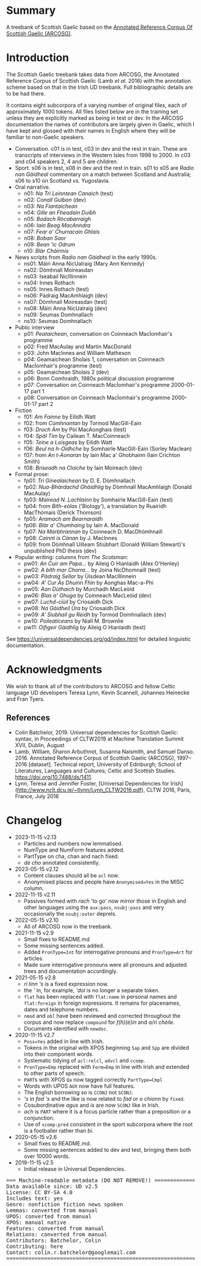 # Summary

A treebank of Scottish Gaelic based on the
[Annotated Reference Corpus Of Scottish Gaelic (ARCOSG)](https://github.com/Gaelic-Algorithmic-Research-Group/ARCOSG).

# Introduction

The Scottish Gaelic treebank takes data from ARCOSG, the Annotated Reference Corpus of Scottish Gaelic (Lamb _et al._ 2016) with the annotation scheme based on that in the Irish UD treebank.
Full bibliographic details are to be had there.

It contains eight subcorpora of a varying number of original files, each of approximately 1000 tokens.
All files listed below are in the training set unless they are explicitly marked as being in test or dev.
In the ARCOSG documentation the names of contributors are largely given in Gaelic, which I have kept and glossed with their names in English where they will be familiar to non-Gaelic speakers.

- Conversation. c01 is in test, c03 in dev and the rest in train. These are transcripts of interviews in the Western Isles from 1998 to 2000. In c03 and c04 speakers 2, 4 and 5 are children.
- Sport. s06 is in test, s08 in dev and the rest in train. s01 to s05 are _Radio nan Gàidheal_ commentary on a match between Scotland and Australia; s06 to s10 on Scotland _vs._ Yugoslavia.
- Oral narrative.
    - n01: _Na Trì Leinntean Canaich_ (test)
    - n02: _Conall Gulban_ (dev)
    - n03: _Na Fiantaichean_
    - n04: _Gille an Fheadain Duibh_
    - n05: _Bodach Ròcabarraigh_
    - n06: _Iain Beag MacAnndra_
    - n07: _Fear a' Churracain Ghlais_
    - n08: _Boban Saor_
    - n09: _Bean 'ic Odrum_
    - n10: _Blàr Chàirinis_
- News scripts from _Radio nan Gàidheal_ in the early 1990s.
    - ns01: Màiri Anna NicUalraig (Mary Ann Kennedy)
    - ns02: Dòmhnall Moireasdan
    - ns03: Iseabail NicIllinnein
    - ns04: Innes Rothach
    - ns05: Innes Rothach (test)
    - ns06: Pàdraig MacAmhlaigh (dev)
    - ns07: Dòmhnall Moireasdan (test)
    - ns08: Màiri Anna NicUalraig (dev)
    - ns09: Seumas Domhnallach
    - ns10: Seumas Domhnallach
- Public interview
    - p01: _Peataichean_, conversation on Coinneach MacÌomhair's programme
    - p02: Fred MacAulay and Martin MacDonald
    - p03: John MacInnes and William Matheson
    - p04: Geamaichean Sholais 1, conversation on Coinneach MacÌomhair's programme (test)
    - p05: Geamaichean Sholais 2 (dev)
    - p06: Bonn Comhraidh, 1980s political discussion programme
    - p07: Conversation on Coinneach MacÌomhair's programme 2000-01-17 part 1
    - p08: Conversation on Coinneach MacÌomhair's programme 2000-01-17 part 2
- Fiction
    - f01: _Am Fainne_ by Eilidh Watt
    - f02: from _Cùmhnantan_ by Tormod MacGill-Eain
    - f03: _Droch Àm_ by Pòl MacAonghais (test)
    - f04: _Spàl Tìm_ by Cailean T. MacCoinneach
    - f05: _Teine a Loisgeas_ by Eilidh Watt
    - f06: _Beul na h-Oidhche_ by Somhairle MacGill-Eain (Sorley Maclean)
    - f07: from _An t-Aonaran_ by Iain Mac a' Ghobhainn (Iain Crichton Smith)
    - f08: _Briseadh na Cloiche_ by Iain Moireach (dev)
- Formal prose:
    - fp01: _Trì Ginealaichean_ by D. E. Dòmhnallach
    - fp02: _Nua-Bhàrdachd Ghàidhlig_ by Dòmhnall MacAmhlaigh (Donald MacAulay)
    - fp03: _Mairead N. Lachlainn_ by Somhairle MacGill-Eain (test)
    - fp04: from _Bith-eòlas_ ('Biology'), a translation by Ruairidh MacThòmais (Derick Thomson)
    - fp05: _Aramach am Bearnaraidh_
    - fp06: _Blàr a' Chumhaing_ by Iain A. MacDonald
    - fp07: _Na Marbhrannan_ by Coinneach D. MacDhòmhnaill
    - fp08: _Cainnt is Cànan_ by J. MacInnes
    - fp09: from Dòmhnall Uilleam Stiùbhart (Donald William Stewart)'s unpublished PhD thesis (dev)
- Popular writing: columns from _The Scotsman_:
    - pw01: _An Cuir am Papa..._ by Aileig O Hianlaidh (Alex O'Henley)
    - pw02: _A bith mar Chorra..._ by Joina NicDhomnaill (test)
    - pw03: _Pàdraig Sellar_ by Ùisdean MacIllinnein
    - pw04: _A' Cur Às Dhuinn Fhìn_ by Aonghas Mac-a-Phì
    - pw05: _Aon Dùthaich_ by Murchadh MacLeòid
    - pw06: _Blas a' Ghuga_ by Coinneach MacLeòid (dev)
    - pw07: _Luchd-ciùil_ by Criosaidh Dick
    - pw08: _Na Gàidheil Ùra_ by Criosaidh Dick
    - pw09: _A' Siubhail gu Rèidh_ by Tormod Domhnallach (dev)
    - pw10: _Poileaticeans_ by Niall M. Brownlie
    - pw11: _Oifigeir Gàidhlig_ by Aileig O Hianlaidh (test)

See https://universaldependencies.org/gd/index.html for detailed linguistic documentation.

# Acknowledgments

We wish to thank all of the contributors to ARCOSG and fellow Celtic language UD developers Teresa Lynn, Kevin Scannell, Johannes Heinecke and Fran Tyers.

## References

* Colin Batchelor, 2019. Universal dependencies for Scottish Gaelic: syntax, in Proceedings of CLTW2019 at Machine Translation Summit XVII, Dublin, August
* Lamb, William, Sharon Arbuthnot, Susanna Naismith, and Samuel Danso. 2016. Annotated Reference Corpus of Scottish Gaelic (ARCOSG), 1997–2016 [dataset]. Technical report, University of Edinburgh; School of Literatures, Languages and Cultures; Celtic and Scottish Studies. https://doi.org/10.7488/ds/1411.
* Lynn, Teresa and Jennifer Foster, [Universal Dependencies for Irish] (http://www.nclt.dcu.ie/~tlynn/Lynn_CLTW2016.pdf), CLTW 2016, Paris, France, July 2016


# Changelog

* 2023-11-15 v2.13
  * Particles and numbers now lemmatised.
  * NumType and NumForm features added.
  * PartType on cha, chan and nach fixed.
  * _dè cho_ annotated consistently.
* 2023-05-15 v2.12
  * Content clauses should all be `acl` now.
  * Anonymised places and people have `Anonymised=Yes` in the MISC column.
* 2022-11-15 v2.11
  * Passives formed with _rach_ 'to go' now mirror those in English and other languages using the `aux:pass`, `nsubj:pass` and very occasionally the `nsubj:outer` deprels.
* 2022-05-15 v2.10
  * All of ARCOSG now in the treebank.
* 2021-11-15 v2.9
  * Small fixes to README.md
  * Some missing sentences added.
  * Added `PronType=Int` for interrogative pronouns and `PronType=Art` for articles.
  * Made sure interrogative pronouns were all pronouns and adjusted trees and documentation accordingly.
* 2021-05-15 v2.8
  * _ri linn 's_ is a fixed expression now.
  * the _'_ in, for example, _'dol_ is no longer a separate token.
  * `flat` has been replaced with `flat:name` in personal names and `flat:foreign` in foreign expressions. It remains for placenames, dates and telephone numbers.
  * `nmod` and `obl` have been reviewed and corrected throughout the corpus and now replace `compound` for _f(h)(è)in_ and _a/ri chèile_.
  * Documents identified with `newdoc`.
* 2020-11-15 v2.7
  * `Poss=Yes` added in line with Irish.
  * Tokens in the original with XPOS beginning `Sap` and `Spp` are divided into their component words.
  * Systematic tidying of `acl:relcl`, `advcl` and `ccomp`.
  * `PronType=Emp` replaced with `Form=Emp` in line with Irish and extended to other parts of speech.
  * `PART`s with XPOS `Qa` now tagged correctly `PartType=Cmpl`
  * Words with UPOS `AUX` now have full features.
  * The English borrowing _so_ is `CCONJ` not `SCONJ`.
  * _'s_ in _fad 's_ and the like is now related to _fad_ or _o chionn_ by `fixed`.
  * Cosubordinative _agus_ and _is_ are now `SCONJ` like in Irish.
  * _ach_ is `PART` where it is a focus particle rather than a preposition or a conjunction.
  * Use of `xcomp:pred` consistent in the sport subcorpora where the root is a footballer rather than _bi_.
* 2020-05-15 v2.6
  * Small fixes to README.md.
  * Some missing sentences added to dev and test, bringing them both over 10000 words.
* 2019-11-15 v2.5
  * Initial release in Universal Dependencies.


<pre>
=== Machine-readable metadata (DO NOT REMOVE!) ================================
Data available since: UD v2.5
License: CC BY-SA 4.0
Includes text: yes
Genre: nonfiction fiction news spoken 
Lemmas: converted from manual
UPOS: converted from manual
XPOS: manual native
Features: converted from manual
Relations: converted from manual
Contributors: Batchelor, Colin
Contributing: here
Contact: colin.r.batchelor@googlemail.com
===============================================================================
</pre>
